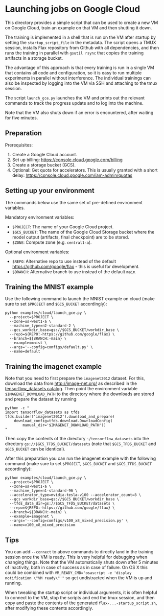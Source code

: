 # Launching jobs on Google Cloud

This directory provides a simple script that can be used to create a new VM
on Google Cloud, train an example on that VM and then shutting it down.

The training is implemented in a shell that is run on the VM after startup by
setting the `startup_script_file` in the metadata. The script opens a TMUX
session, installs Flax repository from Github with all dependencies, and then
runs the training in parallel with `gsutil rsync` that copies the training
artifacts in a storage bucket.

The advantage of this approach is that every training is run in a single VM
that contains all code and configuration, so it is easy to run multiple
experiments in parallel without interference. The individual trainings can also
be inspected by logging into the VM via SSH and attaching to the tmux session.

The script `launch_gce.py` launches the VM and prints out the relevant commands
to track the progress update and to log into the machine.

Note that the VM also shuts down if an error is encountered, after waiting for
five minutes.

## Preparation

Prerequisites:

1. Create a Google Cloud account.
2. Set up billing: https://console.cloud.google.com/billing
3. Create a storage bucket (GCS).
4. Optional: Get quota for accelerators. This is usually granted with a short
   delay: https://console.cloud.google.com/iam-admin/quotas

## Setting up your environment

The commands below use the same set of pre-defined environment variables.

Mandatory environment variables:

- `$PROJECT`: The name of your Google Cloud project.
- `$GCS_BUCKET`: The name of the Google Cloud Storage bucket where the model
  output (artifacts, final checkpoint) are to be stored.
- `$ZONE`: Compute zone (e.g. `central1-a`).

Optional environment variables:

- `$REPO`: Alternative repo to use instead of the default
  https://github.com/google/flax - this is useful for development.
- `$BRANCH`: Alternative branch to use instead of the default `main`.

## Training the MNIST example

Use the following command to launch the MNIST example on cloud (make sure to set
`$PROJECT` and `$GCS_BUCKET` accordingly):

```shell
python examples/cloud/launch_gce.py \
  --project=$PROJECT \
  --zone=us-west1-a \
  --machine_type=n2-standard-2 \
  --gcs_workdir_base=gs://$GCS_BUCKET/workdir_base \
  --repo=${REPO:-https://github.com/google/flax} \
  --branch=${BRANCH:-main} \
  --example=mnist \
  --args='--config=configs/default.py' \
  --name=default
```

## Training the imagenet example

Note that you need to first prepare the `imagenet2012` dataset. For this,
download the data from http://image-net.org/ as described in the
[tensorflow_datasets catalog](https://www.tensorflow.org/datasets/catalog/imagenet2012).
Then point the environment variable `$IMAGENET_DOWNLOAD_PATH` to the directory
where the downloads are stored and prepare the dataset by running

```shell
python -c "
import tensorflow_datasets as tfds
tfds.builder('imagenet2012').download_and_prepare(
    download_config=tfds.download.DownloadConfig(
        manual_dir='$IMAGENET_DOWNLOAD_PATH'))
"
```

Then copy the contents of the directory `~/tensorflow_datasets` into the
directory `gs://$GCS_TFDS_BUCKET/datasets` (note that `$GCS_TFDS_BUCKET` and
`$GCS_BUCKET` can be identical).

After this preparation you can run the imagenet example with the following
command (make sure to set `$PROJECT`, `$GCS_BUCKET` and `$GCS_TFDS_BUCKET`
accordingly):

```shell
python examples/cloud/launch_gce.py \
  --project=$PROJECT \
  --zone=us-west1-a \
  --machine_type=n1-standard-96 \
  --accelerator_type=nvidia-tesla-v100 --accelerator_count=8 \
  --gcs_workdir_base=gs://$GCS_BUCKET/workdir_base \
  --tfds_data_dir=gs://$GCS_TFDS_BUCKET/datasets \
  --repo=${REPO:-https://github.com/google/flax} \
  --branch=${BRANCH:-main} \
  --example=imagenet \
  --args='--config=configs/v100_x8_mixed_precision.py' \
  --name=v100_x8_mixed_precision
```

## Tips

You can add `--connect` to above commands to directly land in the training
session once the VM is ready. This is very helpful for debugging when changing
things. Note that the VM automatically shuts down after 5 minutes of inactivity,
both in case of success as in case of failure. On OS X this could be combined
with `VM_READY_CMD="osascript -e 'display notification \"VM ready\"'"` so get
undistracted when the VM is up and running.

When tweaking the startup script or individual arguments, it is often helpful to
connect to the VM, stop the scripts and end the tmux session, and then copy and
paste the contents of the generated `flax-...-startup_script.sh`, after
modifying these contents accordingly.